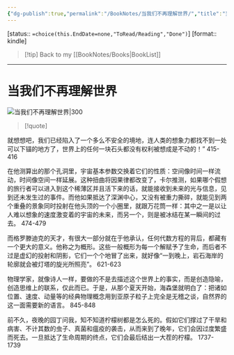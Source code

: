 ```yaml
---
{"dg-publish":true,"permalink":"/BookNotes/当我们不再理解世界/","title":"当我们不再理解世界","noteIcon":""}
---
```


[status:: `=choice(this.EndDate=none,"ToRead/Reading","Done")`]
[format:: kindle]

>[!tip] Back to my [[BookNotes/Books\|BookList]]

---
# 当我们不再理解世界

![当我们不再理解世界|300](https://img1.doubanio.com/view/subject/l/public/s34295659.jpg)

>[!quote]



就想想吧，我们已经陷入了一个多么不安全的境地，连人类的想象力都找不到一处可以下锚的地方了，世界上的任何一块石头都没有权利被想成是不动的！”
415-416   

在他测算出的那个孔洞里，宇宙基本参数交换着它们的性质：空间像时间一样流动，时间像空间一样延展。这种扭曲将因果律都改变了，卡尔推测，如果哪个假想的旅行者可以进入到这个稀薄区并且活下来的话，就能接收到未来的光与信息，见到还未发生过的事件。而他如果抵达了深渊中心，又没有被重力撕碎，就能见到两个重叠的景象同时投射在他头顶的一个小圈里，就跟万花筒一样：其中之一是以让人难以想象的速度激变着的宇宙的未来，而另一个，则是被冰结在某一瞬间的过去。
474-479   

而格罗滕迪克的天才，有很大一部分就在于他承认，任何代数方程的背后，都藏有一个更大的意义。他称之为概形。这些一般概形为每一个解赋予了生命，而后者不过是虚幻的投射和阴影，它们一个个地冒了出来，就好像“一到晚上，岩石海岸的轮廓就会被灯塔的旋光所照亮”。
621-623   
 
物理学家，就像诗人一样，要做的不是去描述这个世界上的事实，而是创造隐喻，创造思维上的联系，仅此而已。于是，从那个夏天开始，海森堡就明白了：把诸如位置、速度、动量等的经典物理概念用到亚原子粒子上完全是无稽之谈，自然界的这一面需要新的语言。
845-848   
 
前不久，夜晚的园丁问我，知不知道柠檬树都是怎么死的。假如它们撑过了干旱和病害、不计其数的虫子、真菌和瘟疫的袭击，从而来到了晚年，它们会因过度繁盛而死去。一旦抵达了生命周期的终点，它们会最后结出一大茬的柠檬。
1737-1739
